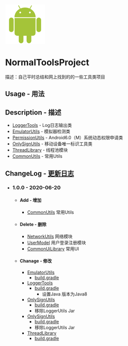 ![Android](Android.png)
# NormalToolsProject
描述：自己平时总结和网上找到的的一些工具类项目

## Usage - 用法

## Description - 描述
- [LoggerTools](LoggerTools) - Log日志输出类
- [EmulatorUtils](EmulatorUtils) - 模拟器检测类
- [PermissionUtils](PermissionUtils) - Android6.0（M）系统动态权限申请类
- [OnlySignUtils](OnlySignUtils) - 移动设备唯一标识工具类
- [ThreadLibrary](ThreadLibrary) - 线程池模块
- [CommonUtils](CommonUtils) - 常用Utils

## ChangeLog - [更新日志](ChangeLog.md)
- ### 1.0.0 - 2020-06-20
    - #### Add  - 增加
        - [CommonUtils](CommonUtils)  常用Utils
    - #### Delete - 删除
        - [NetworkUtils]() 网络模块
        - [UserModel]()  用户登录注册模块
        - [CommonUiLibrary]() 常用UI
    - #### Chanage - 修改
        - [EmulatorUtils](EmulatorUtils)
            - [build.gradle](EmulatorUtils/build.gradle)
        - [LoggerTools](LoggerTools)
            - [build.gradle](LoggerTools/build.gradle)
                - 设置Java 版本为Java8
        - [OnlySignUtils](OnlySignUtils)
            - [build.gradle](EmulatorUtils/build.gradle)
            - 移除LoggerUtils Jar
        - [OnlySignUtils](OnlySignUtils)
            - [build.gradle](OnlySignUtils/build.gradle)
            - 移除LoggerUtils Jar
        - [ThreadLibrary](ThreadLibrary)
            - [build.gradle](ThreadLibrary/build.gradle)